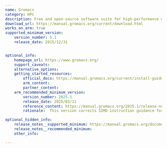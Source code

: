 ```yaml
---
name: Gromacs
category: HPC
description: Free and open-source software suite for high-performance molecular dynamics and output analysis
download_url: https://manual.gromacs.org/current/download.html
works_on_arm: true
supported_minimum_version:
    version_number: 5.1
    release_date: 2015/12/31


optional_info:
    homepage_url: https://www.gromacs.org/
    support_caveats:
    alternative_options:
    getting_started_resources:
        official_docs: https://manual.gromacs.org/current/install-guide/index.html
        arm_content:
        partner_content:
    arm_recommended_minimum_version:
        version_number: 2025.1
        release_date: 2025/03/11
        reference_content: https://manual.gromacs.org/2025.1/release-notes/2025/2025.1.html
        rationale:  This version corrects SIMD instruction guidance for Neoverse-V2 CPUs by recommending NEON over SVE where appropriate, ensuring better runtime performance. Compiler warnings related to Arm SVE have been silenced, resulting in a cleaner and more stable build experience.

optional_hidden_info:
    release_notes__supported_minimum: https://manual.gromacs.org/documentation/5.1/ReleaseNotes/index.html
    release_notes__recommended_minimum:
    other_info:

---
```

